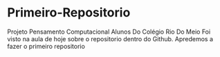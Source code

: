# Primeiro-Repositorio
Projeto Pensamento Computacional Alunos Do Colégio Rio Do Meio
Foi visto na aula de hoje sobre o repositorio dentro do Github.
Apredemos  a fazer o primeiro repositorio

